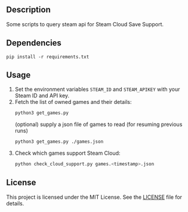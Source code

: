 
## Description
Some scripts to query steam api for Steam Cloud Save Support.

## Dependencies
```
pip install -r requirements.txt
```

## Usage
1. Set the environment variables `STEAM_ID` and `STEAM_APIKEY` with your Steam ID and API key.
2. Fetch the list of owned games and their details:
    ```sh
    python3 get_games.py
    ```
    (optional) supply a json file of games to read (for resuming previous runs)
    ```sh
    python3 get_games.py ./games.json
    ```
3. Check which games support Steam Cloud:
    ```sh
    python check_cloud_support.py games.<timestamp>.json
    ```

## License
This project is licensed under the MIT License. See the [LICENSE](LICENSE) file for details.
